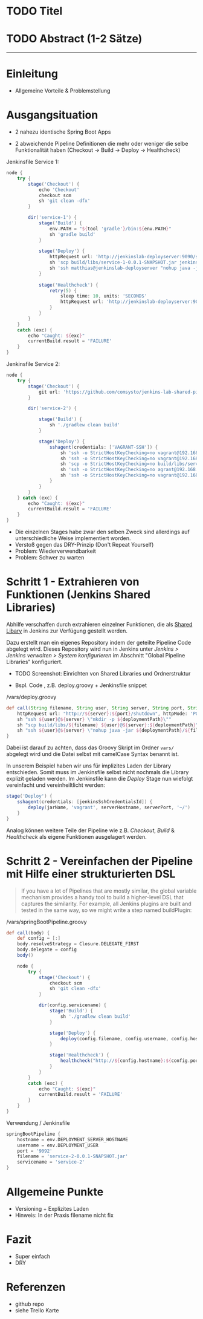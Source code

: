 # TODO Titel
# TODO Abstract (1-2 Sätze)

---


# Einleitung

* Allgemeine Vorteile & Problemstellung 


# Ausgangsituation

* 2 nahezu identische Spring Boot Apps

* 2 abweichende Pipeline Definitionen die mehr oder weniger die selbe Funktionalität haben (Checkout -> Build -> Deploy -> Healthcheck)

Jenkinsfile Service 1:

~~~groovy
node {
	try {
		stage('Checkout') {
			echo 'Checkout'
			checkout scm
			sh 'git clean -dfx'
		}

		dir('service-1') {	
			stage('Build') {
				env.PATH = "${tool 'gradle'}/bin:${env.PATH}"
				sh 'gradle build'
			}
			
			stage('Deploy') {
				httpRequest url: 'http://jenkinslab-deployserver:9090/shutdown', httpMode: 'POST', validResponseCodes: '200,408'
				sh 'scp build/libs/service-1-0.0.1-SNAPSHOT.jar jenkins@jenkinslab-deployserver:~/jenkinslab/service-1/'
				sh 'ssh matthias@jenkinslab-deployserver "nohup java -jar jenkinslab/service-1/service-1-0.0.1-SNAPSHOT.jar --server.port=9090" &'
			}
			
			stage('Healthcheck') {
				retry(5) {
					sleep time: 10, units: 'SECONDS'
					httpRequest url: 'http://jenkinslab-deployserver:9090/health', validResponseContent: '"status":"UP"'
				}
			}
		}
	}
	catch (exc) {
		echo "Caught: ${exc}"
		currentBuild.result = 'FAILURE'
	}
}
~~~

Jenkinsfile Service 2:

~~~groovy
node {
    try {
        stage('Checkout') {
            git url: 'https://github.com/comsysto/jenkins-lab-shared-pipeline.git', credentialsId: 'GITHUB_CRED'
        }

        dir('service-2') {

            stage('Build') {
                sh './gradlew clean build'
            }

            stage('Deploy') {
                sshagent(credentials: ['VAGRANT-SSH']) {
                    sh 'ssh -o StrictHostKeyChecking=no vagrant@192.168.33.10  mkdir -p service-2'
                    sh 'ssh -o StrictHostKeyChecking=no vagrant@192.168.33.10 ./service-2/shutdown.sh || true'
                    sh 'scp -o StrictHostKeyChecking=no build/libs/service-2-0.0.1-SNAPSHOT.jar startup.sh shutdown.sh vagrant@192.168.33.10:~/service-2/'
                    sh 'ssh -o StrictHostKeyChecking=no agrant@192.168.33.10 chmod -R 755 /service-2'
                    sh 'ssh -o StrictHostKeyChecking=no vagrant@192.168.33.10 ./service-2/startup.sh &'
                }
            }
        }
    } catch (exc) {
        echo "Caught: ${exc}"
        currentBuild.result = 'FAILURE'
    }
}
~~~

* Die einzelnen Stages habe zwar den selben Zweck sind allerdings auf unterschiedliche Weise implementiert worden.
* Verstoß gegen das DRY-Prinzip (Don't Repeat Yourself) 
* Problem: Wiederverwendbarkeit
* Problem: Schwer zu warten


# Schritt 1 - Extrahieren von Funktionen (Jenkins Shared Libraries)

Abhilfe verschaffen durch extrahieren einzelner Funktionen, die als [Shared Libary](https://jenkins.io/doc/book/pipeline/shared-libraries/) in Jenkins zur Verfügung gestellt werden.

Dazu erstellt man ein eigenes Repository indem der geteilte Pipeline Code abgelegt wird. Dieses Repository wird nun in Jenkins unter *Jenkins > Jenkins verwalten > System konfigurieren* im Abschnitt "Global Pipeline Libraries" konfiguriert.


* TODO Screenshot: Einrichten von Shared Libraries und Ordnerstruktur 



* Bspl. Code , z.B. deploy.groovy + Jenkinsfile snippet

/vars/deploy.groovy

~~~groovy
def call(String filename, String user, String server, String port, String deploymentPath = '~/deployment/') {
    httpRequest url: "http://${server}:${port}/shutdown", httpMode: 'POST', validResponseCodes: '200,408,404'
	sh "ssh ${user}@${server} \"mkdir -p ${deploymentPath}\""
	sh "scp build/libs/${filename} ${user}@${server}:${deploymentPath}"
	sh "ssh ${user}@${server} \"nohup java -jar ${deploymentPath}/${filename} --server.port=${port}\" &"
}
~~~

Dabei ist darauf zu achten, dass das Groovy Skript im Ordner `vars/` abgelegt wird und die Datei selbst mit camelCase Syntax benannt ist. 


In unserem Beispiel haben wir uns für implizites Laden der Library entschieden. Somit muss im Jenkinsfile selbst nicht nochmals die Library explizit geladen werden. Im Jenkinsfile kann die *Deploy* Stage nun wiefolgt vereinfacht und vereinheiltlicht werden:

~~~groovy
stage('Deploy') {
    sshagent(credentials: [jenkinsSshCredentialsId]) {
        deploy(jarName, 'vagrant', serverHostname, serverPort, '~/')
    }
}
~~~

Analog können weitere Teile der Pipeline wie z.B. *Checkout*, *Build* & *Healthcheck* als eigene Funktionen ausgelagert werden.

# Schritt 2 - Vereinfachen der Pipeline mit Hilfe einer strukturierten DSL 

>If you have a lot of Pipelines that are mostly similar, the global variable mechanism provides a handy tool to build a higher-level DSL that captures the similarity. For example, all Jenkins plugins are built and tested in the same way, so we might write a step named buildPlugin:

/vars/springBootPipeline.groovy

~~~groovy
def call(body) {
    def config = [:]
    body.resolveStrategy = Closure.DELEGATE_FIRST
    body.delegate = config
    body()

    node {
        try {
            stage('Checkout') {
                checkout scm
                sh 'git clean -dfx'
            }

            dir(config.servicename) {
                stage('Build') {
                    sh './gradlew clean build'
                }

                stage('Deploy') {
                    deploy(config.filename, config.username, config.hostname, config.port)
                }

                stage('Healthcheck') {
                    healthcheck("http://${config.hostname}:${config.port}/health")
                }
            }
        }
        catch (exc) {
            echo "Caught: ${exc}"
            currentBuild.result = 'FAILURE'
        }
    }
}
~~~

Verwendung / Jenkinsfile

~~~groovy
springBootPipeline {
    hostname = env.DEPLOYMENT_SERVER_HOSTNAME
    username = env.DEPLOYMENT_USER
    port = '9092'
    filename = 'service-2-0.0.1-SNAPSHOT.jar'
    servicename = 'service-2'
}
~~~


# Allgemeine Punkte

* Versioning + Explizites Laden
* Hinweis: In der Praxis filename nicht fix 

# Fazit

* Super einfach
* DRY


# Referenzen
* github repo
* siehe Trello Karte


